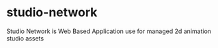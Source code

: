 studio-network
==============

Studio Network is Web Based Application use for managed 2d animation studio assets

